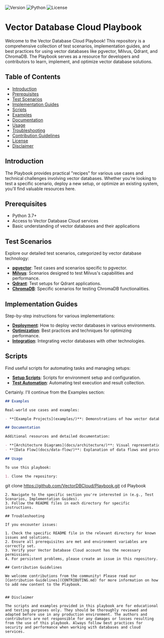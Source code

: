 ![Version](https://img.shields.io/badge/version-1.0.0-blue.svg)
![Python](https://img.shields.io/badge/python-3.7%2B-green.svg)
![License](https://img.shields.io/badge/license-MIT-green.svg)

# Vector Database Cloud Playbook

Welcome to the Vector Database Cloud Playbook! This repository is a comprehensive collection of test scenarios, implementation guides, and best practices for using vector databases like pgvector, Milvus, Qdrant, and ChromaDB. The Playbook serves as a resource for developers and contributors to learn, implement, and optimize vector database solutions.

## Table of Contents

- [Introduction](#introduction)
- [Prerequisites](#prerequisites)
- [Test Scenarios](#test-scenarios)
- [Implementation Guides](#implementation-guides)
- [Scripts](#scripts)
- [Examples](#examples)
- [Documentation](#documentation)
- [Usage](#usage)
- [Troubleshooting](#troubleshooting)
- [Contribution Guidelines](#contribution-guidelines)
- [License](#license)
- [Disclaimer](#disclaimer)

## Introduction

The Playbook provides practical "recipes" for various use cases and technical challenges involving vector databases. Whether you're looking to test a specific scenario, deploy a new setup, or optimize an existing system, you'll find valuable resources here.

## Prerequisites

- Python 3.7+
- Access to Vector Database Cloud services
- Basic understanding of vector databases and their applications

## Test Scenarios

Explore our detailed test scenarios, categorized by vector database technology:

- **[pgvector](StandardTests/pgvector/)**: Test cases and scenarios specific to pgvector.
- **[Milvus](StandardTests/Milvus/)**: Scenarios designed to test Milvus's capabilities and performance.
- **[Qdrant](StandardTests/Qdrant/)**: Test setups for Qdrant applications.
- **[ChromaDB](StandardTests/ChromaDB/)**: Specific scenarios for testing ChromaDB functionalities.

## Implementation Guides

Step-by-step instructions for various implementations:

- **[Deployment](implementation-guides/deployment/)**: How to deploy vector databases in various environments.
- **[Optimization](implementation-guides/optimization/)**: Best practices and techniques for optimizing performance.
- **[Integration](implementation-guides/integration/)**: Integrating vector databases with other technologies.

## Scripts

Find useful scripts for automating tasks and managing setups:

- **[Setup Scripts](scripts/setup/)**: Scripts for environment setup and configuration.
- **[Test Automation](scripts/test-automation/)**: Automating test execution and result collection.

Certainly. I'll continue from the Examples section:

```markdown
## Examples

Real-world use cases and examples:

- **[Example Projects](examples/)**: Demonstrations of how vector databases are applied in different scenarios.

## Documentation

Additional resources and detailed documentation:

- **[Architecture Diagrams](docs/architecture/)**: Visual representations of system architectures.
- **[Data Flow](docs/data-flow/)**: Explanation of data flows and processing.

## Usage

To use this playbook:

1. Clone the repository:
   ```
   git clone https://github.com/VectorDBCloud/Playbook.git
   cd Playbook
   ```
2. Navigate to the specific section you're interested in (e.g., Test Scenarios, Implementation Guides).
3. Follow the README files in each directory for specific instructions.

## Troubleshooting

If you encounter issues:

1. Check the specific README file in the relevant directory for known issues and solutions.
2. Ensure all prerequisites are met and environment variables are correctly set.
3. Verify your Vector Database Cloud account has the necessary permissions.
4. For persistent problems, please create an issue in this repository.

## Contribution Guidelines

We welcome contributions from the community! Please read our [Contribution Guidelines](CONTRIBUTING.md) for more information on how to add new content to the Playbook.


## Disclaimer

The scripts and examples provided in this playbook are for educational and testing purposes only. They should be thoroughly reviewed and adapted before use in any production environment. The authors and contributors are not responsible for any damages or losses resulting from the use of this playbook. Always follow best practices for security and performance when working with databases and cloud services.
